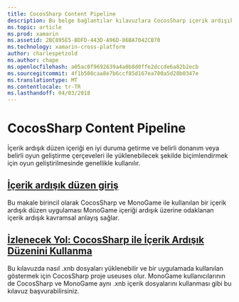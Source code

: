 ```yaml
---
title: CocosSharp Content Pipeline
description: Bu belge bağlantılar kılavuzlara CocosSharp içerik ardışık düzen açıklanmaktadır.
ms.topic: article
ms.prod: xamarin
ms.assetid: 2BC895E5-BDFD-443D-A96D-86BA7042CB70
ms.technology: xamarin-cross-platform
author: charlespetzold
ms.author: chape
ms.openlocfilehash: a05ac0f9692639a4a0b8d0ffe2dccde6a82b2ecb
ms.sourcegitcommit: 4f1b508caa8e7b6ccf85d167ea700a5d28b0347e
ms.translationtype: MT
ms.contentlocale: tr-TR
ms.lasthandoff: 04/03/2018
---
```

# <a name="cocossharp-content-pipeline"></a>CocosSharp Content Pipeline

İçerik ardışık düzen içeriği en iyi duruma getirme ve belirli donanım veya belirli oyun geliştirme çerçeveleri ile yüklenebilecek şekilde biçimlendirmek için oyun geliştirilmesinde genellikle kullanılır.

##  <a name="introduction-to-content-pipelinesgraphics-gamescocossharpcontent-pipelineintroductionmd"></a>[İçerik ardışık düzen giriş](~/graphics-games/cocossharp/content-pipeline/introduction.md)

Bu makale birincil olarak CocosSharp ve MonoGame ile kullanılan bir içerik ardışık düzen uygulaması MonoGame içeriği ardışık üzerine odaklanan içerik ardışık kavramsal anlayış sağlar.

##  <a name="walkthrough--using-the-content-pipeline-with-cocossharpgraphics-gamescocossharpcontent-pipelinewalkthroughmd"></a>[İzlenecek Yol: CocosSharp ile İçerik Ardışık Düzenini Kullanma](~/graphics-games/cocossharp/content-pipeline/walkthrough.md)

Bu kılavuzda nasıl .xnb dosyaları yüklenebilir ve bir uygulamada kullanılan göstermek için CocosSharp proje useuses olur.  MonoGame kullanıcılarının de CocosSharp ve MonoGame aynı .xnb içerik dosyalarını kullanması gibi bu kılavuz başvurabilirsiniz.  
